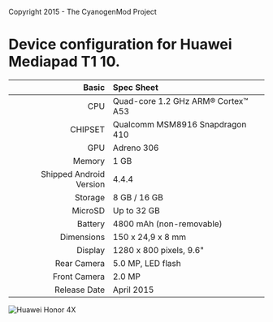 Copyright 2015 - The CyanogenMod Project

Device configuration for Huawei Mediapad T1 10.
=====================================

Basic   | Spec Sheet
-------:|:-------------------------
CPU     | Quad-core 1.2 GHz ARM® Cortex™ A53
CHIPSET | Qualcomm MSM8916 Snapdragon 410
GPU     | Adreno 306
Memory  | 1 GB
Shipped Android Version | 4.4.4
Storage | 8 GB / 16 GB
MicroSD | Up to 32 GB
Battery | 4800 mAh (non-removable)
Dimensions | 150 x 24,9 x 8 mm
Display | 1280 x 800 pixels, 9.6"
Rear Camera  | 5.0 MP, LED flash
Front Camera | 2.0 MP
Release Date | April 2015 

![Huawei Honor 4X](https://wiki.cyanogenmod.org/images/thumb/2/20/Cherry.png/314px-Cherry.png "Huawei Honor 4X")
